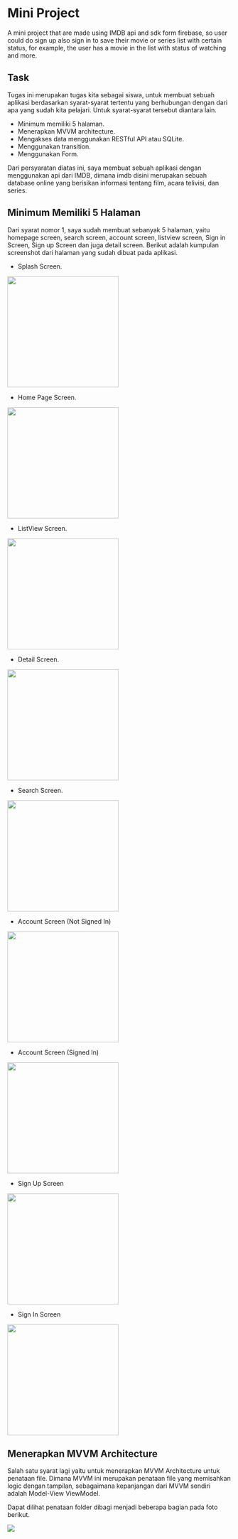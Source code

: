 # Mini Project

A mini project that are made using IMDB api and sdk form firebase, so user could do sign up also sign in to save their movie or series list with certain status, for example, the user has a movie in the list with status of watching and more.

## Task

Tugas ini merupakan tugas kita sebagai siswa, untuk membuat sebuah aplikasi berdasarkan syarat-syarat tertentu yang berhubungan dengan dari apa yang sudah kita pelajari. Untuk syarat-syarat tersebut diantara lain.

- Minimum memiliki 5 halaman.
- Menerapkan MVVM architecture.
- Mengakses data menggunakan RESTful API atau SQLite.
- Menggunakan transition.
- Menggunakan Form.

Dari persyaratan diatas ini, saya membuat sebuah aplikasi dengan menggunakan api dari IMDB, dimana imdb disini merupakan sebuah database online yang berisikan informasi tentang film, acara telivisi, dan series.

## Minimum Memiliki 5 Halaman
Dari syarat nomor 1, saya sudah membuat sebanyak 5 halaman, yaitu homepage screen, search screen, account screen, listview screen, Sign in Screen, Sign up Screen dan juga detail screen. Berikut adalah kumpulan screenshot dari halaman yang sudah dibuat pada aplikasi.

- Splash Screen.
<img src="https://github.com/AbdullahNouvalShidqi/movie-database-app/blob/main/screenshots/SplashScreen.jpg" width="250">

- Home Page Screen.
<img src="https://github.com/AbdullahNouvalShidqi/movie-database-app/blob/main/screenshots/HomeViewScreen.jpg" width="250">

- ListView Screen.
<img src="https://github.com/AbdullahNouvalShidqi/movie-database-app/blob/main/screenshots/ListViewScreen.jpg" width="250">

- Detail Screen.
<img src="https://github.com/AbdullahNouvalShidqi/movie-database-app/blob/main/screenshots/DetailScreen.jpg" width="250">

- Search Screen.
<img src="https://github.com/AbdullahNouvalShidqi/movie-database-app/blob/main/screenshots/SearchScreen.jpg" width="250">

- Account Screen (Not Signed In)
<img src="https://github.com/AbdullahNouvalShidqi/movie-database-app/blob/main/screenshots/AccountScreen(NotSignedIn).jpg" width="250">

- Account Screen (Signed In)
<img src="https://github.com/AbdullahNouvalShidqi/movie-database-app/blob/main/screenshots/AccountScreen(SignedIn).jpg" width="250">

- Sign Up Screen
<img src="https://github.com/AbdullahNouvalShidqi/movie-database-app/blob/main/screenshots/SignUpScreen.jpg" width="250">

- Sign In Screen
<img src="https://github.com/AbdullahNouvalShidqi/movie-database-app/blob/main/screenshots/SignInScreen.jpg" width="250">

## Menerapkan MVVM Architecture
Salah satu syarat lagi yaitu untuk menerapkan MVVM Architecture untuk penataan file. Dimana MVVM ini merupakan penataan file yang memisahkan logic dengan tampilan, sebagaimana kepanjangan dari MVVM sendiri adalah Model-View ViewModel.

Dapat dilihat penataan folder dibagi menjadi beberapa bagian pada foto berikut.

![](./screenshots/MVVM.png)